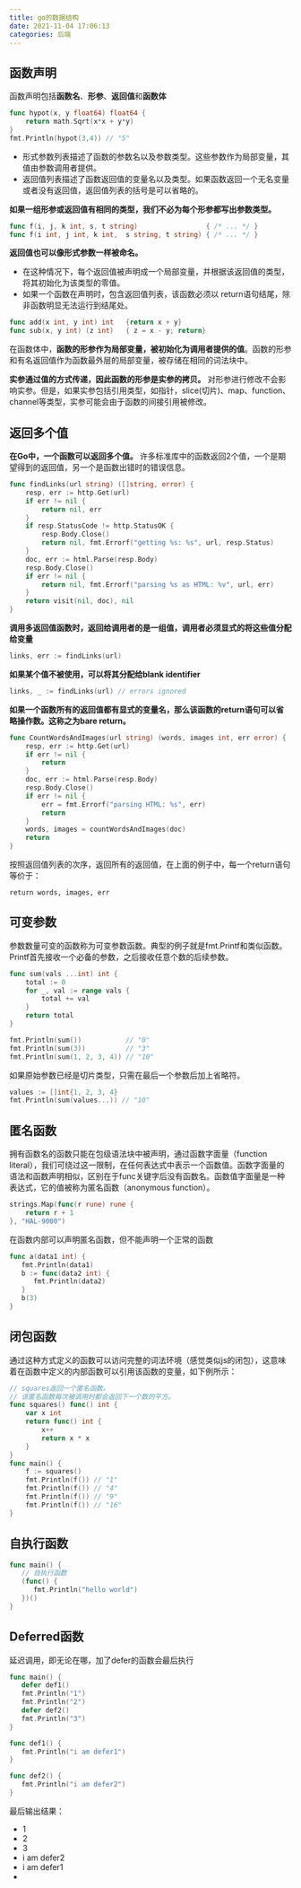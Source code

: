 ```yaml
---
title: go的数据结构
date: 2021-11-04 17:06:13
categories: 后端
---
```


## 函数声明

函数声明包括**函数名**、**形参**、**返回值**和**函数体**

```go
func hypot(x, y float64) float64 {
    return math.Sqrt(x*x + y*y)
}
fmt.Println(hypot(3,4)) // "5"
```

- 形式参数列表描述了函数的参数名以及参数类型。这些参数作为局部变量，其值由参数调用者提供。
- 返回值列表描述了函数返回值的变量名以及类型。如果函数返回一个无名变量或者没有返回值，返回值列表的括号是可以省略的。

**如果一组形参或返回值有相同的类型，我们不必为每个形参都写出参数类型。**

```go
func f(i, j, k int, s, t string)                 { /* ... */ }
func f(i int, j int, k int,  s string, t string) { /* ... */ }
```

**返回值也可以像形式参数一样被命名。** 

- 在这种情况下，每个返回值被声明成一个局部变量，并根据该返回值的类型，将其初始化为该类型的零值。 
- 如果一个函数在声明时，包含返回值列表，该函数必须以 return语句结尾，除非函数明显无法运行到结尾处。

```go
func add(x int, y int) int   {return x + y}
func sub(x, y int) (z int)   { z = x - y; return}
```

在函数体中，**函数的形参作为局部变量，被初始化为调用者提供的值**。函数的形参和有名返回值作为函数最外层的局部变量，被存储在相同的词法块中。

**实参通过值的方式传递，因此函数的形参是实参的拷贝。** 对形参进行修改不会影响实参。但是，如果实参包括引用类型，如指针，slice(切片)、map、function、channel等类型，实参可能会由于函数的间接引用被修改。



## 返回多个值

**在Go中，一个函数可以返回多个值。** 许多标准库中的函数返回2个值，一个是期望得到的返回值，另一个是函数出错时的错误信息。

```go
func findLinks(url string) ([]string, error) {
    resp, err := http.Get(url)
    if err != nil {
        return nil, err
    }
    if resp.StatusCode != http.StatusOK {
        resp.Body.Close()
        return nil, fmt.Errorf("getting %s: %s", url, resp.Status)
    }
    doc, err := html.Parse(resp.Body)
    resp.Body.Close()
    if err != nil {
        return nil, fmt.Errorf("parsing %s as HTML: %v", url, err)
    }
    return visit(nil, doc), nil
}
```

**调用多返回值函数时，返回给调用者的是一组值，调用者必须显式的将这些值分配给变量**

```go
links, err := findLinks(url)
```

**如果某个值不被使用，可以将其分配给blank identifier**

```go
links, _ := findLinks(url) // errors ignored
```

**如果一个函数所有的返回值都有显式的变量名，那么该函数的return语句可以省略操作数。这称之为bare return。**

```go
func CountWordsAndImages(url string) (words, images int, err error) {
    resp, err := http.Get(url)
    if err != nil {
        return
    }
    doc, err := html.Parse(resp.Body)
    resp.Body.Close()
    if err != nil {
        err = fmt.Errorf("parsing HTML: %s", err)
        return
    }
    words, images = countWordsAndImages(doc)
    return
}
```

按照返回值列表的次序，返回所有的返回值，在上面的例子中，每一个return语句等价于：

```
return words, images, err
```



## 可变参数

参数数量可变的函数称为可变参数函数。典型的例子就是fmt.Printf和类似函数。Printf首先接收一个必备的参数，之后接收任意个数的后续参数。

```go
func sum(vals ...int) int {
    total := 0
    for _, val := range vals {
        total += val
    }
    return total
}

fmt.Println(sum())           // "0"
fmt.Println(sum(3))          // "3"
fmt.Println(sum(1, 2, 3, 4)) // "10"
```

如果原始参数已经是切片类型，只需在最后一个参数后加上省略符。

```go
values := []int{1, 2, 3, 4}
fmt.Println(sum(values...)) // "10"
```



## 匿名函数

拥有函数名的函数只能在包级语法块中被声明，通过函数字面量（function literal），我们可绕过这一限制，在任何表达式中表示一个函数值。函数字面量的语法和函数声明相似，区别在于func关键字后没有函数名。函数值字面量是一种表达式，它的值被称为匿名函数（anonymous function）。

```go
strings.Map(func(r rune) rune { 
    return r + 1 
}, "HAL-9000")
```

在函数内部可以声明匿名函数，但不能声明一个正常的函数

```go
func a(data1 int) {
   fmt.Println(data1)
   b := func(data2 int) {
      fmt.Println(data2)
   }
   b(3)
}
```



## 闭包函数

通过这种方式定义的函数可以访问完整的词法环境（感觉类似js的闭包），这意味着在函数中定义的内部函数可以引用该函数的变量，如下例所示：

```go
// squares返回一个匿名函数。
// 该匿名函数每次被调用时都会返回下一个数的平方。
func squares() func() int {
    var x int
    return func() int {
        x++
        return x * x
    }
}
func main() {
    f := squares()
    fmt.Println(f()) // "1"
    fmt.Println(f()) // "4"
    fmt.Println(f()) // "9"
    fmt.Println(f()) // "16"
}
```



## 自执行函数

```go
func main() {
   // 自执行函数
   (func() {
      fmt.Println("hello world")
   })()
}
```



## Deferred函数

延迟调用，即无论在哪，加了defer的函数会最后执行

```go
func main() {
   defer def1()
   fmt.Println("1")
   fmt.Println("2")
   defer def2()
   fmt.Println("3")
}

func def1() {
   fmt.Println("i am defer1")
}

func def2() {
   fmt.Println("i am defer2")
}
```

最后输出结果：

- 1
- 2
- 3
- i am defer2
- i am defer1
- 